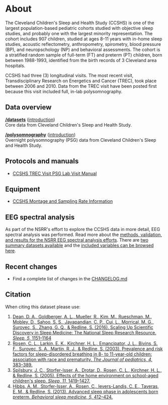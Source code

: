 # About

The Cleveland Children's Sleep and Health Study (CCSHS) is one of the largest population-based pediatric cohorts studied with objective sleep studies, and probably one with the largest minority representation. The cohort includes 907 children, studied at ages 8-11 years with in-home sleep studies, acoustic reflectometry, anthropometry, spirometry, blood pressure (BP), and neuropschology (NP) and behavioral assessments. The cohort is a stratified random sample of full-term (FT) and preterm (PT) children, born between 1988-1993, identified from the birth records of 3 Cleveland area hospitals.

CCSHS had three (3) longitudinal visits. The most recent visit, Transdisciplinary Research on Energetics and Cancer (TREC), took place between 2006 and 2010. Data from the TREC visit have been posted first because this visit included full, in-lab polysomnography.

## Data overview

**[/datasets](:files_path:/datasets)** ([introduction](:pages_path:/dataset-introduction.md)) <br/> Core data from Cleveland Children's Sleep and Health Study.

**[/polysomnography](:files_path:/polysomnography)** ([introduction](:pages_path:/polysomnography-introduction.md))<br/> Overnight polysomnography (PSG) data from Cleveland Children's Sleep and Health Study.

## Protocols and manuals

- [CCSHS TREC Visit PSG Lab Visit Manual](:files_path:/documentation?f=CCSHS_TREC_Visit_PSG_Lab_Visit_Manual.pdf)

## Equipment

- [CCSHS Montage and Sampling Rate Information](:pages_path:/montage-and-sampling-rate-information.md)

## EEG spectral analysis

As part of the NSRR's effort to explore the CCSHS data in more detail, EEG spectral analysis was performed. Read more about the [methods, validation, and results for the NSRR EEG spectral analysis efforts](:pages_path:/eeg-spectral-analysis.md). There are [two summary datasets available](:files_path:/datasets/eeg-spectral-analysis) and the [included variables can be browsed here](https://www.sleepdata.org/datasets/ccshs/variables?folder=Spectral+Analysis).

## Recent changes

- Find a complete list of changes in the [CHANGELOG.md](:pages_path:/CHANGELOG.md)

## Citation

When citing this dataset please use:

1. [Dean, D. A., Goldberger, A. L., Mueller, R., Kim, M., Rueschman, M., Mobley, D., Sahoo, S. S., Jayapandian, C. P., Cui, L., Morrical, M. G., Surovec, S., Zhang, G. Q., & Redline, S. (2016). Scaling Up Scientific Discovery in Sleep Medicine: The National Sleep Research Resource. *Sleep, 5,* 1151–1164](http://www.ncbi.nlm.nih.gov/pubmed/27070134)
2. [Rosen, C. L., Larkin, E. K., Kirchner, H. L., Emancipator, J. L., Bivins, S. F., Surovec, S. A., Martin, R. J., & Redline, S. (2003). Prevalence and risk factors for sleep-disordered breathing in 8- to 11-year-old children: association with race and prematurity. *The Journal of pediatrics, 4,* 383–389.](http://www.ncbi.nlm.nih.gov/pubmed/12712055/)
3. [Spilsbury, J. C., Storfer-Isser, A., Drotar, D., Rosen, C. L., Kirchner, H. L., & Redline, S. (2005). Effects of the home environment on school-aged children's sleep. *Sleep, 11,* 1419–1427.](http://www.ncbi.nlm.nih.gov/pubmed/16335483/)
4. [Hibbs, A. M., Storfer-Isser, A., Rosen, C., Ievers-Landis, C. E., Taveras, E. M., & Redline, S. (2013). Advanced sleep phase in adolescents born preterm. *Behavioral sleep medicine, 5,* 412–424.](http://www.ncbi.nlm.nih.gov/pubmed/24283662/)
